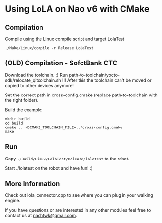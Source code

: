 # Using LoLA on Nao v6 with CMake

## Compilation

Compile using the Linux compile script and target LolaTest

```
./Make/Linux/compile -r Release LolaTest
```

## (OLD) Compilation - SofctBank CTC

Download the toolchain. ;)
Run path-to-toolchain/yocto-sdk/relocate_qitoolchain.sh
!!! After this the toolchain can't be moved or copied to other devices anymore!

Set the correct path in cross-config.cmake (replace path-to-toolchain with the right folder).

Build the example:
```
mkdir build
cd build
cmake .. -DCMAKE_TOOLCHAIN_FILE=../cross-config.cmake
make
```

## Run

Copy ``./Build/Linux/LolaTest/Release/lolatest`` to the robot.

Start ./lolatest on the robot and have fun! :)

## More Information

Check out lola_connector.cpp to see where you can plug in your walking engine.

If you have questions or are interested in any other modules feel free to contact us at naohtwk@gmail.com.
